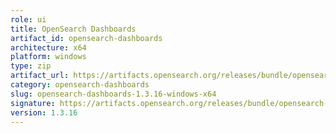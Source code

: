 ```yaml
---
role: ui
title: OpenSearch Dashboards
artifact_id: opensearch-dashboards
architecture: x64
platform: windows
type: zip
artifact_url: https://artifacts.opensearch.org/releases/bundle/opensearch-dashboards/1.3.16/opensearch-dashboards-1.3.16-windows-x64.zip
category: opensearch-dashboards
slug: opensearch-dashboards-1.3.16-windows-x64
signature: https://artifacts.opensearch.org/releases/bundle/opensearch-dashboards/1.3.16/opensearch-dashboards-1.3.16-windows-x64.zip.sig
version: 1.3.16
---
```


